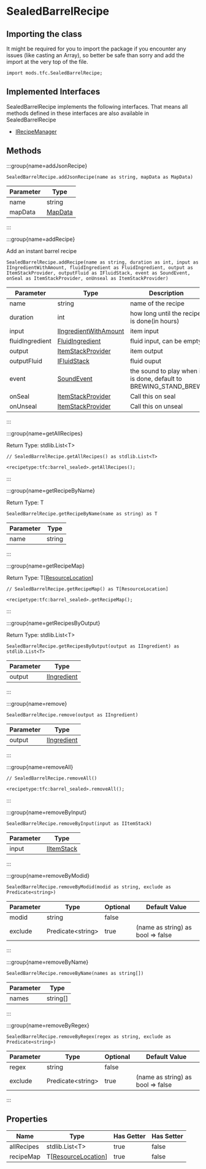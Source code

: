 # SealedBarrelRecipe

## Importing the class

It might be required for you to import the package if you encounter any issues (like casting an Array), so better be safe than sorry and add the import at the very top of the file.
```zenscript
import mods.tfc.SealedBarrelRecipe;
```


## Implemented Interfaces
SealedBarrelRecipe implements the following interfaces. That means all methods defined in these interfaces are also available in SealedBarrelRecipe

- [IRecipeManager](/vanilla/api/recipe/manager/IRecipeManager)

## Methods

:::group{name=addJsonRecipe}

```zenscript
SealedBarrelRecipe.addJsonRecipe(name as string, mapData as MapData)
```

| Parameter |                 Type                 |
|-----------|--------------------------------------|
| name      | string                               |
| mapData   | [MapData](/vanilla/api/data/MapData) |


:::

:::group{name=addRecipe}

Add an instant barrel recipe

```zenscript
SealedBarrelRecipe.addRecipe(name as string, duration as int, input as IIngredientWithAmount, fluidIngredient as FluidIngredient, output as ItemStackProvider, outputFluid as IFluidStack, event as SoundEvent, onSeal as ItemStackProvider, onUnseal as ItemStackProvider)
```

|    Parameter    |                                  Type                                   |                           Description                            |
|-----------------|-------------------------------------------------------------------------|------------------------------------------------------------------|
| name            | string                                                                  | name of the recipe                                               |
| duration        | int                                                                     | how long until the recipe is done(in hours)                      |
| input           | [IIngredientWithAmount](/vanilla/api/ingredient/IIngredientWithAmount)  | item input                                                       |
| fluidIngredient | [FluidIngredient](/mods/TFCTweaker/Api/Ingredient/FluidStackIngredient) | fluid input, can be empty                                        |
| output          | [ItemStackProvider](/mods/TFCTweaker/Api/Ingredient/ItemStackProvider)  | item output                                                      |
| outputFluid     | [IFluidStack](/forge/api/fluid/IFluidStack)                             | fluid ouput                                                      |
| event           | [SoundEvent](/vanilla/api/sound/SoundEvent)                             | the sound to play when it is done, default to BREWING_STAND_BREW |
| onSeal          | [ItemStackProvider](/mods/TFCTweaker/Api/Ingredient/ItemStackProvider)  | Call this on seal                                                |
| onUnseal        | [ItemStackProvider](/mods/TFCTweaker/Api/Ingredient/ItemStackProvider)  | Call this on unseal                                              |


:::

:::group{name=getAllRecipes}

Return Type: stdlib.List&lt;T&gt;

```zenscript
// SealedBarrelRecipe.getAllRecipes() as stdlib.List<T>

<recipetype:tfc:barrel_sealed>.getAllRecipes();
```

:::

:::group{name=getRecipeByName}

Return Type: T

```zenscript
SealedBarrelRecipe.getRecipeByName(name as string) as T
```

| Parameter |  Type  |
|-----------|--------|
| name      | string |


:::

:::group{name=getRecipeMap}

Return Type: T[[ResourceLocation](/vanilla/api/resource/ResourceLocation)]

```zenscript
// SealedBarrelRecipe.getRecipeMap() as T[ResourceLocation]

<recipetype:tfc:barrel_sealed>.getRecipeMap();
```

:::

:::group{name=getRecipesByOutput}

Return Type: stdlib.List&lt;T&gt;

```zenscript
SealedBarrelRecipe.getRecipesByOutput(output as IIngredient) as stdlib.List<T>
```

| Parameter |                        Type                        |
|-----------|----------------------------------------------------|
| output    | [IIngredient](/vanilla/api/ingredient/IIngredient) |


:::

:::group{name=remove}

```zenscript
SealedBarrelRecipe.remove(output as IIngredient)
```

| Parameter |                        Type                        |
|-----------|----------------------------------------------------|
| output    | [IIngredient](/vanilla/api/ingredient/IIngredient) |


:::

:::group{name=removeAll}

```zenscript
// SealedBarrelRecipe.removeAll()

<recipetype:tfc:barrel_sealed>.removeAll();
```

:::

:::group{name=removeByInput}

```zenscript
SealedBarrelRecipe.removeByInput(input as IItemStack)
```

| Parameter |                    Type                    |
|-----------|--------------------------------------------|
| input     | [IItemStack](/vanilla/api/item/IItemStack) |


:::

:::group{name=removeByModid}

```zenscript
SealedBarrelRecipe.removeByModid(modid as string, exclude as Predicate<string>)
```

| Parameter |          Type           | Optional |           Default Value           |
|-----------|-------------------------|----------|-----------------------------------|
| modid     | string                  | false    |                                   |
| exclude   | Predicate&lt;string&gt; | true     | (name as string) as bool => false |


:::

:::group{name=removeByName}

```zenscript
SealedBarrelRecipe.removeByName(names as string[])
```

| Parameter |   Type   |
|-----------|----------|
| names     | string[] |


:::

:::group{name=removeByRegex}

```zenscript
SealedBarrelRecipe.removeByRegex(regex as string, exclude as Predicate<string>)
```

| Parameter |          Type           | Optional |           Default Value           |
|-----------|-------------------------|----------|-----------------------------------|
| regex     | string                  | false    |                                   |
| exclude   | Predicate&lt;string&gt; | true     | (name as string) as bool => false |


:::


## Properties

|    Name    |                             Type                              | Has Getter | Has Setter |
|------------|---------------------------------------------------------------|------------|------------|
| allRecipes | stdlib.List&lt;T&gt;                                          | true       | false      |
| recipeMap  | T[[ResourceLocation](/vanilla/api/resource/ResourceLocation)] | true       | false      |

